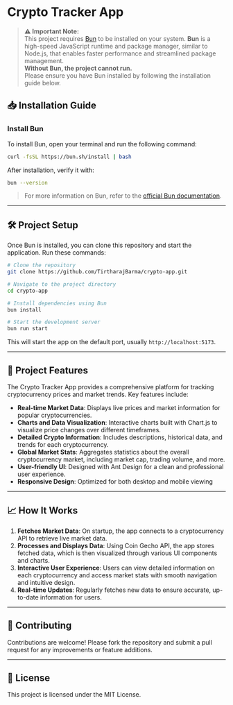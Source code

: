 
# Crypto Tracker App

> **⚠️ Important Note:**  
> This project requires [Bun](https://bun.sh/) to be installed on your system. **Bun** is a high-speed JavaScript runtime and package manager, similar to Node.js, that enables faster performance and streamlined package management.  
> **Without Bun, the project cannot run.**  
> Please ensure you have Bun installed by following the installation guide below.


## 📥 Installation Guide

### Install Bun
To install Bun, open your terminal and run the following command:

```bash
curl -fsSL https://bun.sh/install | bash
```

After installation, verify it with:

```bash
bun --version
```

> For more information on Bun, refer to the [official Bun documentation](https://bun.sh/docs).

---

## 🛠 Project Setup

Once Bun is installed, you can clone this repository and start the application. Run these commands:

```bash
# Clone the repository
git clone https://github.com/TirtharajBarma/crypto-app.git

# Navigate to the project directory
cd crypto-app

# Install dependencies using Bun
bun install

# Start the development server
bun run start
```

This will start the app on the default port, usually `http://localhost:5173`.

---

## 📑 Project Features

The Crypto Tracker App provides a comprehensive platform for tracking cryptocurrency prices and market trends. Key features include:

- **Real-time Market Data**: Displays live prices and market information for popular cryptocurrencies.
- **Charts and Data Visualization**: Interactive charts built with Chart.js to visualize price changes over different timeframes.
- **Detailed Crypto Information**: Includes descriptions, historical data, and trends for each cryptocurrency.
- **Global Market Stats**: Aggregates statistics about the overall cryptocurrency market, including market cap, trading volume, and more.
- **User-friendly UI**: Designed with Ant Design for a clean and professional user experience.
- **Responsive Design**: Optimized for both desktop and mobile viewing

---

## 📈 How It Works

1. **Fetches Market Data**: On startup, the app connects to a cryptocurrency API to retrieve live market data.
2. **Processes and Displays Data**: Using Coin Gecho API, the app stores fetched data, which is then visualized through various UI components and charts.
3. **Interactive User Experience**: Users can view detailed information on each cryptocurrency and access market stats with smooth navigation and intuitive design.
4. **Real-time Updates**: Regularly fetches new data to ensure accurate, up-to-date information for users.

---

## 🤝 Contributing

Contributions are welcome! Please fork the repository and submit a pull request for any improvements or feature additions.

---

## 📄 License

This project is licensed under the MIT License.
